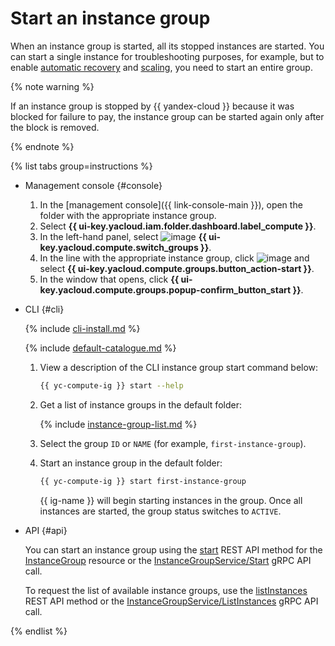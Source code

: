 # Start an instance group

When an instance group is started, all its stopped instances are started. You can start a single instance for troubleshooting purposes, for example, but to enable [automatic recovery](../../concepts/instance-groups/autohealing.md) and [scaling](../../concepts/instance-groups/scale.md), you need to start an entire group.

{% note warning %}

If an instance group is stopped by {{ yandex-cloud }} because it was blocked for failure to pay, the instance group can be started again only after the block is removed.

{% endnote %}

{% list tabs group=instructions %}

- Management console {#console}

   1. In the [management console]({{ link-console-main }}), open the folder with the appropriate instance group.
   1. Select **{{ ui-key.yacloud.iam.folder.dashboard.label_compute }}**.
   1. In the left-hand panel, select ![image](../../../_assets/console-icons/layers-3-diagonal.svg) **{{ ui-key.yacloud.compute.switch_groups }}**.
   1. In the line with the appropriate instance group, click ![image](../../../_assets/console-icons/ellipsis.svg) and select **{{ ui-key.yacloud.compute.groups.button_action-start }}**.
   1. In the window that opens, click **{{ ui-key.yacloud.compute.groups.popup-confirm_button_start }}**.

- CLI {#cli}

   {% include [cli-install.md](../../../_includes/cli-install.md) %}

   {% include [default-catalogue.md](../../../_includes/default-catalogue.md) %}

   1. View a description of the CLI instance group start command below:

      ```bash
      {{ yc-compute-ig }} start --help
      ```

   1. Get a list of instance groups in the default folder:

      {% include [instance-group-list.md](../../../_includes/instance-groups/instance-group-list.md) %}

   1. Select the group `ID` or `NAME` (for example, `first-instance-group`).
   1. Start an instance group in the default folder:

      ```bash
      {{ yc-compute-ig }} start first-instance-group
      ```

      {{ ig-name }} will begin starting instances in the group. Once all instances are started, the group status switches to `ACTIVE`.

- API {#api}

   You can start an instance group using the [start](../../instancegroup/api-ref/InstanceGroup/start.md) REST API method for the [InstanceGroup](../../instancegroup/api-ref/InstanceGroup/index.md) resource or the [InstanceGroupService/Start](../../instancegroup/api-ref/grpc/InstanceGroup/start.md) gRPC API call.

   To request the list of available instance groups, use the [listInstances](../../instancegroup/api-ref/InstanceGroup/listInstances.md) REST API method or the [InstanceGroupService/ListInstances](../../instancegroup/api-ref/grpc/InstanceGroup/listInstances.md) gRPC API call.

{% endlist %}